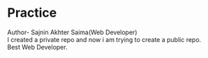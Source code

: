 # Practice
Author- Sajnin Akhter Saima(Web Developer)
<br>
I created a private repo and now i am trying to create a public repo.
<br>
Best Web Developer.
